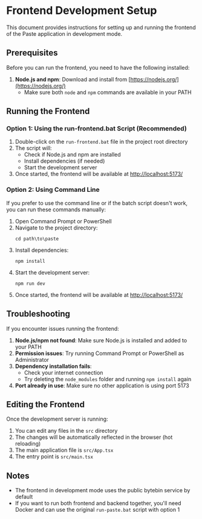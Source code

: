# Frontend Development Setup

This document provides instructions for setting up and running the frontend of the Paste application in development mode.

## Prerequisites

Before you can run the frontend, you need to have the following installed:

1. **Node.js and npm**: Download and install from [https://nodejs.org/](https://nodejs.org/)
   - Make sure both `node` and `npm` commands are available in your PATH

## Running the Frontend

### Option 1: Using the run-frontend.bat Script (Recommended)

1. Double-click on the `run-frontend.bat` file in the project root directory
2. The script will:
   - Check if Node.js and npm are installed
   - Install dependencies (if needed)
   - Start the development server
3. Once started, the frontend will be available at [http://localhost:5173/](http://localhost:5173/)

### Option 2: Using Command Line

If you prefer to use the command line or if the batch script doesn't work, you can run these commands manually:

1. Open Command Prompt or PowerShell
2. Navigate to the project directory:
   ```
   cd path\to\paste
   ```
3. Install dependencies:
   ```
   npm install
   ```
4. Start the development server:
   ```
   npm run dev
   ```
5. Once started, the frontend will be available at [http://localhost:5173/](http://localhost:5173/)

## Troubleshooting

If you encounter issues running the frontend:

1. **Node.js/npm not found**: Make sure Node.js is installed and added to your PATH
2. **Permission issues**: Try running Command Prompt or PowerShell as Administrator
3. **Dependency installation fails**: 
   - Check your internet connection
   - Try deleting the `node_modules` folder and running `npm install` again
4. **Port already in use**: Make sure no other application is using port 5173

## Editing the Frontend

Once the development server is running:

1. You can edit any files in the `src` directory
2. The changes will be automatically reflected in the browser (hot reloading)
3. The main application file is `src/App.tsx`
4. The entry point is `src/main.tsx`

## Notes

- The frontend in development mode uses the public bytebin service by default
- If you want to run both frontend and backend together, you'll need Docker and can use the original `run-paste.bat` script with option 1